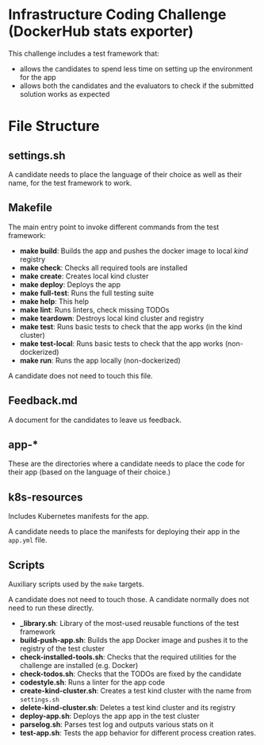 # Infrastructure Coding Challenge (DockerHub stats exporter)

This challenge includes a test framework that:

- allows the candidates to spend less time on setting up the environment for the app
- allows both the candidates and the evaluators to check if the submitted solution works as expected

# File Structure

## settings.sh

A candidate needs to place the language of their choice as well as their name, for the test
framework to work.

## Makefile

The main entry point to invoke different commands from the test framework:

- **make build**: Builds the app and pushes the docker image to local _kind_ registry
- **make check**: Checks all required tools are installed
- **make create**: Creates local kind cluster
- **make deploy**: Deploys the app
- **make full-test**: Runs the full testing suite
- **make help**: This help
- **make lint**: Runs linters, check missing TODOs
- **make teardown**: Destroys local kind cluster and registry
- **make test**: Runs basic tests to check that the app works (in the kind cluster)
- **make test-local**: Runs basic tests to check that the app works (non-dockerized)
- **make run**: Runs the app locally (non-dockerized)

A candidate does not need to touch this file.

## Feedback.md

A document for the candidates to leave us feedback.

## app-*

These are the directories where a candidate needs to place the code for their app 
(based on the language of their choice.)

## k8s-resources

Includes Kubernetes manifests for the app.

A candidate needs to place the manifests for deploying their app in the `app.yml` file.

## Scripts

Auxiliary scripts used by the `make` targets.

A candidate does not need to touch those.
A candidate normally does not need to run these directly.

- **_library.sh**: Library of the most-used reusable functions of the test framework
- **build-push-app.sh**: Builds the app Docker image and pushes it to the registry of the test cluster
- **check-installed-tools.sh**: Checks that the required utilities for the challenge are installed (e.g. Docker)
- **check-todos.sh**: Checks that the TODOs are fixed by the candidate
- **codestyle.sh**: Runs a linter for the app code
- **create-kind-cluster.sh**: Creates a test kind cluster with the name from `settings.sh`
- **delete-kind-cluster.sh**: Deletes a test kind cluster and its registry
- **deploy-app.sh**: Deploys the app app in the test cluster
- **parselog.sh**: Parses test log and outputs various stats on it
- **test-app.sh**: Tests the app behavior for different process creation rates.
